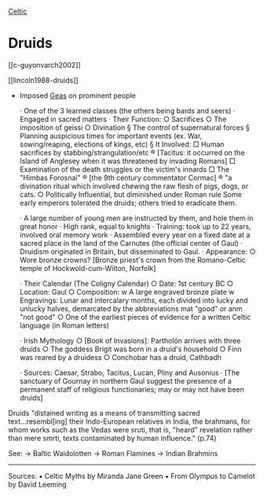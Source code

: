 

[Celtic](celtic-religion)

# Druids

[[c-guyonvarch2002]]

[[lincoln1988-druids]]

- Imposed [Geas](geas.md) on prominent people



	· One of the 3 learned classes (the others being bards and seers)
	· Engaged in sacred matters
	· Their Function:
		○ Sacrifices
		○ The imposition of geissi
		○ Divination
			§ The control of supernatural forces
			§ Planning auspicious times for important events (ex. War, sowing/reaping, elections of kings, etc)
			§ It Involved:
				□ Human sacrifices by stabbing/strangulation/etc
					® [Tacitus: it occurred on the Island of Anglesey when it was threatened by invading Romans]
				□ Examination of the death struggles or the victim's innards
				□ The "Himbas Forosnai"
					® [the 9th century commentator Cormac]
					® "a divination ritual which involved chewing the raw flesh of pigs, dogs, or cats. 
		○ Politically Influential, but diminished under Roman rule Some early emperors tolerated the druids; others tried to eradicate them.
	
	· A large number of young men are instructed by them, and hole them in great honor
	· High rank, equal to knights
	· Training: took up to 22 years, involved oral memory work
	· Assembled every year on a fixed date at a sacred place in the land of the Carnutes (the official center of Gaul)
	· Druidism originated in Britain, but disseminated to Gaul.
	· Appearance:
		○ Wore bronze crowns? [Bronze priest's crown from the Romano-Celtic temple of Hockwold-cum-Wilton, Norfolk] 
	
	· Their Calendar (The Coligny Calendar)
		○ Date: 1st century BC
		○ Location: Gaul
		○ Composition: 
			w A large engraved bronze plate
			w Engravings: Lunar and intercalary months, each divided into lucky and unlucky halves, demarcated by the abbreviations mat "good" or anm "not good"
		○ One of the earliest pieces of evidence for a written Celtic language (in Roman letters)

	· Irish Mythology
		○ [Book of Invasions]: Partholón arrives with three druids
		○ The goddess Brigit was born in a druid's household
		○ Finn was reared by a druidess
		○ Conchobar has a druid, Cathbadh
		
			


	· Sources: Caesar, Strabo, Tacitus, Lucan, Pliny and Ausonius
	· [The sanctuary of Gournay in northern Gaul suggest the presence of a permanent staff of religious functionaries; may or may not have been druids]

Druids "distained writing as a means of transmitting sacred text...resembl[ing] their Indo-European relatives in India, the brahmans, for whom works such as the Vedas were sruti, that is, "heard" revelation rather than mere smrti, texts contaminated by human influence." (p.74)





See:
	→ Baltic Waidolotten
	→ Roman Flamines
	→ Indian Brahmins 



----------------------------------------------------------------------------------------------------------------------------------------------------------------
Sources:
	▪ Celtic Myths by Miranda Jane Green
	▪ From Olympus to Camelot by David Leeming
